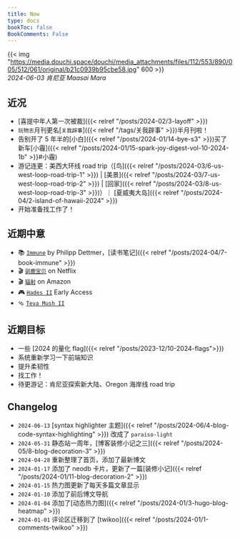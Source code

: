 ```yaml
---
title: Now
type: docs
bookToc: false
BookComments: False
---
```

{{< img "https://media.douchi.space/douchi/media_attachments/files/112/553/890/005/512/061/original/b21c0939b95cbe58.jpg" 600 >}} \
*2024-06-03 肯尼亚 Maasai Mara*

## 近况
- [喜提中年人第一次被裁]({{< relref "/posts/2024-02/3-layoff" >}})
- `玩物志`月刊更名[`关我辟事`]({{< relref "/tags/关我辟事" >}})半月刊啦！
- 告别开了 5 年半的[小白]({{< relref "/posts/2024-01/14-bye-s3" >}})买了新车[小霾]({{< relref "/posts/2024-01/15-spark-joy-digest-vol-10-2024-1b" >}}#小霾)
- 游记连更：美西大环线 road trip（[鸟]({{< relref "/posts/2024-03/6-us-west-loop-road-trip-1" >}}) | [美景]({{< relref "/posts/2024-03/7-us-west-loop-road-trip-2" >}}) | [回家]({{< relref "/posts/2024-03/8-us-west-loop-road-trip-3" >}})）｜ [夏威夷大岛]({{< relref "/posts/2024-04/2-island-of-hawaii-2024" >}})
- 开始准备找工作了！

## 近期中意
- 📚 [`Immune`](https://amzn.to/49IxrhQ) by Philipp Dettmer，[读书笔记]({{< relref "/posts/2024-04/7-book-immune" >}})
- 🎬 [`驯鹿宝贝`](https://neodb.social/tv/season/5qoyXYF9VuqB5BkN1k0YAW) on Netflix
- 🎬 [`辐射`](https://neodb.social/tv/season/5FyXt7D9AV5ieWNoDj7OPV) on Amazon
- 🎮 [`Hades II`](https://neodb.social/game/5Nl53nBUBbAiUPdR7EFW0h) Early Access
- 🩴 [`Teva Mush II`](https://amzn.to/4e9RU1Z)

## 近期目标
- 一些 [2024 的量化 flag]({{< relref "/posts/2023-12/10-2024-flags">}})
- 系统重新学习一下前端知识
- 提升柔韧性
- 找工作！
- 待更游记：肯尼亚探索新大陆、Oregon 海岸线 road trip

## Changelog
- `2024-06-13` [syntax highlighter 主题]({{< relref "/posts/2024-06/4-blog-code-syntax-highlighting" >}}) 改成了 `paraiso-light`
- `2024-05-31` 静态站一周年，[博客装修小记之三]({{< relref "/posts/2024-05/8-blog-decoration-3" >}})
- `2024-04-28` 重新整理了首页，添加了最新博文
- `2024-01-17` 添加了 neodb 卡片，更新了一篇[装修小记]({{< relref "/posts/2024-01/11-blog-decoration-2" >}})
- `2024-01-15` 热力图更新了每天多篇文章显示
- `2024-01-10` 添加了前后博文导航 
- `2024-01-04` 添加了[动态热力图]({{< relref "/posts/2024-01/3-hugo-blog-heatmap" >}}) 
- `2024-01-01` 评论区迁移到了 [twikoo]({{< relref "/posts/2024-01/1-comments-twikoo" >}}) 